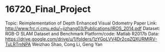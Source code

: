 # 16720_Final_Project
Topic: Reimplementation of Depth Enhanced Visual Odometry
Paper Link: http://www.frc.ri.cmu.edu/~jizhang03/Publications/IROS_2014.pdf
Dataset: RGB-D SLAM Dataset and Benchmark
Platform/code: Matlab R2017b
Data: https://drive.google.com/drive/u/1/folders/1zYGpLVV4Dr2cqZQXURMIRV-TuLRTmNPA
Weizhao Shao, Cong Li, Geng Yan
